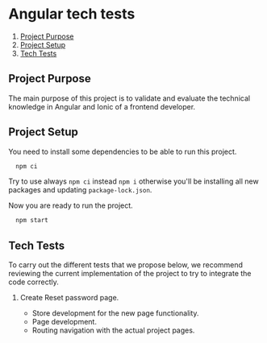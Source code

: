 # Angular tech tests

1. [Project Purpose](#project-purpose)
1. [Project Setup](#project-setup)
1. [Tech Tests](#tech-tests)

## Project Purpose

The main purpose of this project is to validate and evaluate the technical knowledge in Angular and Ionic of a frontend developer.

## Project Setup

You need to install some dependencies to be able to run this project.

```bash
  npm ci
```

Try to use always `npm ci` instead `npm i` otherwise you'll be installing all new packages and updating `package-lock.json`.

Now you are ready to run the project.

```bash
  npm start
```

## Tech Tests

To carry out the different tests that we propose below, we recommend reviewing the current implementation of the project to try to integrate the code correctly.

1. Create Reset password page.

    - Store development for the new page functionality.
    - Page development.
    - Routing navigation with the actual project pages.